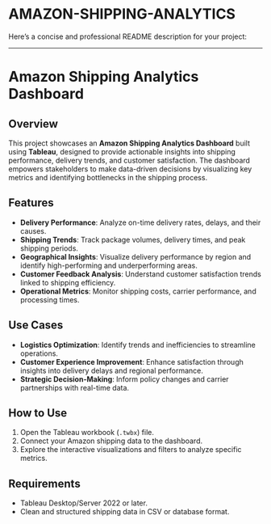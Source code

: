 # AMAZON-SHIPPING-ANALYTICS
Here’s a concise and professional README description for your project:

---

# Amazon Shipping Analytics Dashboard

## Overview
This project showcases an **Amazon Shipping Analytics Dashboard** built using **Tableau**, designed to provide actionable insights into shipping performance, delivery trends, and customer satisfaction. The dashboard empowers stakeholders to make data-driven decisions by visualizing key metrics and identifying bottlenecks in the shipping process.

## Features
- **Delivery Performance**: Analyze on-time delivery rates, delays, and their causes.  
- **Shipping Trends**: Track package volumes, delivery times, and peak shipping periods.  
- **Geographical Insights**: Visualize delivery performance by region and identify high-performing and underperforming areas.  
- **Customer Feedback Analysis**: Understand customer satisfaction trends linked to shipping efficiency.  
- **Operational Metrics**: Monitor shipping costs, carrier performance, and processing times.

## Use Cases
- **Logistics Optimization**: Identify trends and inefficiencies to streamline operations.  
- **Customer Experience Improvement**: Enhance satisfaction through insights into delivery delays and regional performance.  
- **Strategic Decision-Making**: Inform policy changes and carrier partnerships with real-time data.  

## How to Use
1. Open the Tableau workbook (`.twbx`) file.  
2. Connect your Amazon shipping data to the dashboard.  
3. Explore the interactive visualizations and filters to analyze specific metrics.  

## Requirements
- Tableau Desktop/Server 2022 or later.  
- Clean and structured shipping data in CSV or database format.  
